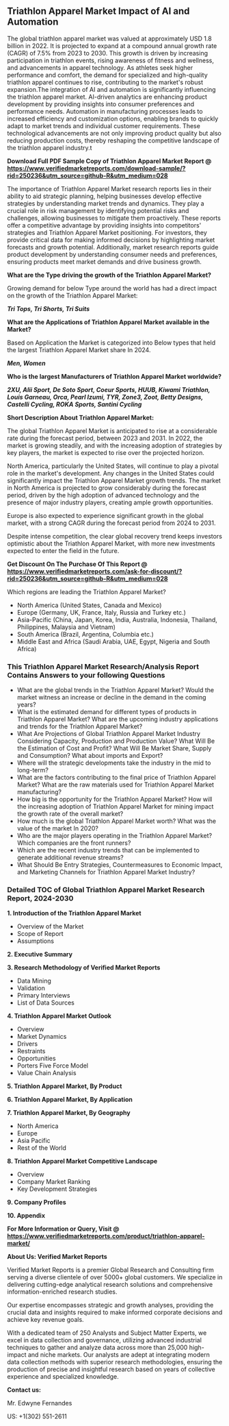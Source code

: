 <h2>Triathlon Apparel Market Impact of AI and Automation</h2>The global triathlon apparel market was valued at approximately USD 1.8 billion in 2022. It is projected to expand at a compound annual growth rate (CAGR) of 7.5% from 2023 to 2030. This growth is driven by increasing participation in triathlon events, rising awareness of fitness and wellness, and advancements in apparel technology. As athletes seek higher performance and comfort, the demand for specialized and high-quality triathlon apparel continues to rise, contributing to the market's robust expansion.The integration of AI and automation is significantly influencing the triathlon apparel market. AI-driven analytics are enhancing product development by providing insights into consumer preferences and performance needs. Automation in manufacturing processes leads to increased efficiency and customization options, enabling brands to quickly adapt to market trends and individual customer requirements. These technological advancements are not only improving product quality but also reducing production costs, thereby reshaping the competitive landscape of the triathlon apparel industry.t</p><p id="" class=""><strong>Download Full PDF Sample Copy of Triathlon Apparel Market Report @ <a href="https://www.verifiedmarketreports.com/download-sample/?rid=250236&utm_source=github-R&utm_medium=028" target="_blank">https://www.verifiedmarketreports.com/download-sample/?rid=250236&utm_source=github-R&utm_medium=028</a></strong></p><p>The importance of&nbsp;Triathlon Apparel Market research reports lies in their ability to aid strategic planning, helping businesses develop effective strategies by understanding market trends and dynamics. They play a crucial role in risk management by identifying potential risks and challenges, allowing businesses to mitigate them proactively. These reports offer a competitive advantage by providing insights into competitors' strategies and Triathlon Apparel Market positioning. For investors, they provide critical data for making informed decisions by highlighting market forecasts and growth potential. Additionally, market research reports guide product development by understanding consumer needs and preferences, ensuring products meet market demands and drive business growth.</p><p><strong>What are the&nbsp;Type driving the growth of the Triathlon Apparel Market?</strong></p><p id="" class="">Growing demand for below Type around the world has had a direct impact on the growth of the Triathlon Apparel Market:</p><em><strong>Tri Tops, Tri Shorts, Tri Suits</strong></em></p><strong>What are the&nbsp;Applications&nbsp;of Triathlon Apparel Market available in the Market?</strong></p><p id="" class="">Based on Application the Market is categorized into Below types that held the largest Triathlon Apparel Market share In 2024.</p><em><strong>Men, Women</strong></em></p><strong>Who is the largest Manufacturers of Triathlon Apparel Market worldwide?</strong></p><p><em><strong>2XU, Alii Sport, De Soto Sport, Coeur Sports, HUUB, Kiwami Triathlon, Louis Garneau, Orca, Pearl Izumi, TYR, Zone3, Zoot, Betty Designs, Castelli Cycling, ROKA Sports, Santini Cycling</strong></em></p><p id="" class=""><strong>Short Description About Triathlon Apparel Market:</strong></p><p>The global Triathlon Apparel Market is anticipated to rise at a considerable rate during the forecast period, between 2023 and 2031. In 2022, the market is growing steadily, and with the increasing adoption of strategies by key players, the market is expected to rise over the projected horizon.</p><p>North America, particularly the United States, will continue to play a pivotal role in the market's development. Any changes in the United States could significantly impact the Triathlon Apparel Market growth trends. The market in North America is projected to grow considerably during the forecast period, driven by the high adoption of advanced technology and the presence of major industry players, creating ample growth opportunities.</p><p>Europe is also expected to experience significant growth in the global market, with a strong CAGR during the forecast period from 2024 to 2031.</p><p>Despite intense competition, the clear global recovery trend keeps investors optimistic about the Triathlon Apparel Market, with more new investments expected to enter the field in the future.</p><p id="" class=""><strong>Get Discount On The Purchase Of This Report @ <a href="https://www.verifiedmarketreports.com/ask-for-discount/?rid=250236&utm_source=github-R&utm_medium=028" target="_blank">https://www.verifiedmarketreports.com/ask-for-discount/?rid=250236&utm_source=github-R&utm_medium=028</a></strong></p>Which regions are leading the Triathlon Apparel Market?</p><ul><li>North America (United States, Canada and Mexico)</li><li>Europe (Germany, UK, France, Italy, Russia and Turkey etc.)</li><li>Asia-Pacific (China, Japan, Korea, India, Australia, Indonesia, Thailand, Philippines, Malaysia and Vietnam)</li><li>South America (Brazil, Argentina, Columbia etc.)</li><li>Middle East and Africa (Saudi Arabia, UAE, Egypt, Nigeria and South Africa)</li></ul><h3 id="" class="">This Triathlon Apparel Market Research/Analysis Report Contains Answers to your following Questions</h3><ul><li>What are the global trends in the Triathlon Apparel Market? Would the market witness an increase or decline in the demand in the coming years?</li><li>What is the estimated demand for different types of products in Triathlon Apparel Market? What are the upcoming industry applications and trends for the Triathlon Apparel Market?</li><li>What Are Projections of Global Triathlon Apparel Market Industry Considering Capacity, Production and Production Value? What Will Be the Estimation of Cost and Profit? What Will Be Market Share, Supply and Consumption? What about imports and Export?</li><li>Where will the strategic developments take the industry in the mid to long-term?</li><li>What are the factors contributing to the final price of Triathlon Apparel Market? What are the raw materials used for Triathlon Apparel Market manufacturing?</li><li>How big is the opportunity for the Triathlon Apparel Market? How will the increasing adoption of Triathlon Apparel Market for mining impact the growth rate of the overall market?</li><li>How much is the global Triathlon Apparel Market worth? What was the value of the market In 2020?</li><li>Who are the major players operating in the Triathlon Apparel Market? Which companies are the front runners?</li><li>Which are the recent industry trends that can be implemented to generate additional revenue streams?</li><li>What Should Be Entry Strategies, Countermeasures to Economic Impact, and Marketing Channels for Triathlon Apparel Market Industry?</li></ul><h3 id="" class="">Detailed TOC of Global Triathlon Apparel Market Research Report, 2024-2030</h3><p id="" class=""><strong>1. Introduction of the Triathlon Apparel Market</strong></p><ul><li>Overview of the Market</li><li>Scope of Report</li><li>Assumptions</li></ul><p id="" class=""><strong>2. Executive Summary</strong></p><p id="" class=""><strong>3. Research Methodology of Verified Market Reports</strong></p><ul><li>Data Mining</li><li>Validation</li><li>Primary Interviews</li><li>List of Data Sources</li></ul><p id="" class=""><strong>4. Triathlon Apparel Market Outlook</strong></p><ul><li>Overview</li><li>Market Dynamics</li><li>Drivers</li><li>Restraints</li><li>Opportunities</li><li>Porters Five Force Model</li><li>Value Chain Analysis</li></ul><p id="" class=""><strong>5. Triathlon Apparel Market, By Product</strong></p><p id="" class=""><strong>6. Triathlon Apparel Market, By Application</strong></p><p id="" class=""><strong>7. Triathlon Apparel Market, By Geography</strong></p><ul><li>North America</li><li>Europe</li><li>Asia Pacific</li><li>Rest of the World</li></ul><p id="" class=""><strong>8. Triathlon Apparel Market Competitive Landscape</strong></p><ul><li>Overview</li><li>Company Market Ranking</li><li>Key Development Strategies</li></ul><p id="" class=""><strong>9. Company Profiles</strong></p><p id="" class=""><strong>10. Appendix</strong></p><p id="" class=""><strong>For More Information or Query, Visit @ <a href="https://www.verifiedmarketreports.com/product/triathlon-apparel-market/" target="_blank">https://www.verifiedmarketreports.com/product/triathlon-apparel-market/</a></strong></p><p id="" class=""><strong>About Us: Verified Market Reports</strong></p><p id="" class="">Verified Market Reports is a premier Global Research and Consulting firm serving a diverse clientele of over 5000+ global customers. We specialize in delivering cutting-edge analytical research solutions and comprehensive information-enriched research studies.</p><p id="" class="">Our expertise encompasses strategic and growth analyses, providing the crucial data and insights required to make informed corporate decisions and achieve key revenue goals.</p><p id="" class="">With a dedicated team of 250 Analysts and Subject Matter Experts, we excel in data collection and governance, utilizing advanced industrial techniques to gather and analyze data across more than 25,000 high-impact and niche markets. Our analysts are adept at integrating modern data collection methods with superior research methodologies, ensuring the production of precise and insightful research based on years of collective experience and specialized knowledge.</p><p id="" class=""><strong>Contact us:</strong></p><p id="" class="">Mr. Edwyne Fernandes</p><p id="" class="">US: +1(302) 551-2611</p>